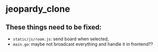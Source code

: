# jeopardy_clone
## These things need to be fixed:
* `static/js/room.js`: send board when selected,
* `main.go`: maybe not broadcast everything and handle it in frontend??
